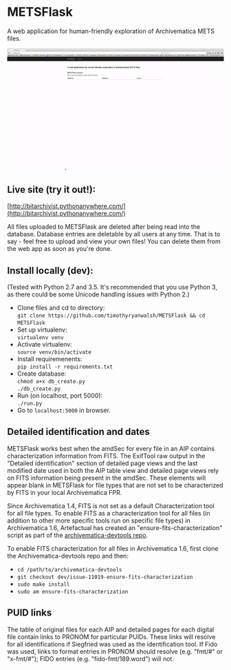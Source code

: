 # METSFlask  

A web application for human-friendly exploration of Archivematica METS files.

![demo](metsflask-demo.gif)

## Live site (try it out!):  
[http://bitarchivist.pythonanywhere.com/](http://bitarchivist.pythonanywhere.com/)  

All files uploaded to METSFlask are deleted after being read into the database. Database entries are deletable by all users at any time. That is to say - feel free to upload and view your own files! You can delete them from the web app as soon as you're done.  

## Install locally (dev):  
(Tested with Python 2.7 and 3.5. It's recommended that you use Python 3, as there could be some Unicode handling issues with Python 2.)  

* Clone files and cd to directory:  
`git clone https://github.com/timothyryanwalsh/METSFlask && cd METSFlask`  
* Set up virtualenv:  
`virtualenv venv`  
* Activate virtualenv:  
`source venv/bin/activate`  
* Install requiremenents:  
`pip install -r requirements.txt`   
* Create database:  
`chmod a+x db_create.py`    
`./db_create.py`  
* Run (on localhost, port 5000):  
`./run.py`  
* Go to `localhost:5000` in browser.  

## Detailed identification and dates

METSFlask works best when the amdSec for every file in an AIP contains characterization information from FITS. The ExifTool raw output in the "Detailed identification" section of detailed page views and the last modified date used in both the AIP table view and detailed page views rely on FITS information being present in the amdSec. These elements will appear blank in METSFlask for file types that are not set to be characterized by FITS in your local Archivematica FPR.  

Since Archivematica 1.4, FITS is not set as a default Characterization tool for all file types. To enable FITS as a characterization tool for all files (in addition to other more specific tools run on specific file types) in Archivematica 1.6, Artefactual has created an "ensure-fits-characterization" script as part of the [archivematica-devtools repo](https://github.com/artefactual/archivematica-devtools/tree/dev/issue-11019-ensure-fits-characterization).

To enable FITS characterization for all files in Archivematica 1.6, first clone the Archivematica-devtools repo and then:  
* `cd /path/to/archivematica-devtools`  
* `git checkout dev/issue-11019-ensure-fits-characterization`  
* `sudo make install`  
* `sudo am ensure-fits-characterization`

## PUID links

The table of original files for each AIP and detailed pages for each digital file contain links to PRONOM for particular PUIDs. These links will resolve for all identifications if Siegfried was used as the identification tool. If Fido was used, links to format entries in PRONOM should resolve (e.g. "fmt/#" or "x-fmt/#"); FIDO entries (e.g. "fido-fmt/189.word") will not. 
